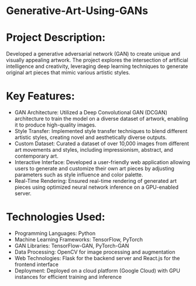 # Generative-Art-Using-GANs

# Project Description:
Developed a generative adversarial network (GAN) to create unique and visually appealing artwork. The project explores the intersection of artificial intelligence and creativity, leveraging deep learning techniques to generate original art pieces that mimic various artistic styles.

# Key Features:

* GAN Architecture: Utilized a Deep Convolutional GAN (DCGAN) architecture to train the model on a diverse dataset of artwork, enabling it to produce high-quality images.
* Style Transfer: Implemented style transfer techniques to blend different artistic styles, creating novel and aesthetically diverse outputs.
* Custom Dataset: Curated a dataset of over 10,000 images from different art movements and styles, including impressionism, abstract, and contemporary art.
* Interactive Interface: Developed a user-friendly web application allowing users to generate and customize their own art pieces by adjusting parameters such as style influence and color palette.
* Real-Time Rendering: Ensured real-time rendering of generated art pieces using optimized neural network inference on a GPU-enabled server.

# Technologies Used:

* Programming Languages: Python
* Machine Learning Frameworks: TensorFlow, PyTorch
* GAN Libraries: TensorFlow-GAN, PyTorch-GAN
* Data Processing: OpenCV for image processing and augmentation
* Web Technologies: Flask for the backend server and React.js for the frontend interface
* Deployment: Deployed on a cloud platform (Google Cloud) with GPU instances for efficient training and inference
